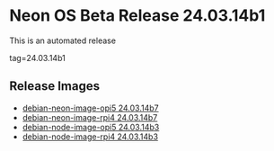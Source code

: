 # Neon OS Beta Release 24.03.14b1
This is an automated release

tag=24.03.14b1

## Release Images
- [debian-neon-image-opi5 24.03.14b7](https://2222.us/app/files/neon_images/core/opi5/dev/debian-neon-image-opi5_2024-03-14_13_02.img.xz)
- [debian-neon-image-rpi4 24.03.14b7](https://2222.us/app/files/neon_images/core/rpi4/dev/debian-neon-image-rpi4_2024-03-14_13_02.img.xz)
- [debian-node-image-opi5 24.03.14b3](https://2222.us/app/files/neon_images/node/opi5/dev/debian-node-image-opi5_2024-03-14_15_49.img.xz)
- [debian-node-image-rpi4 24.03.14b3](https://2222.us/app/files/neon_images/node/rpi4/dev/debian-node-image-rpi4_2024-03-14_15_49.img.xz)
